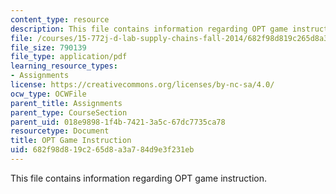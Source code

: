 ```yaml
---
content_type: resource
description: This file contains information regarding OPT game instruction.
file: /courses/15-772j-d-lab-supply-chains-fall-2014/682f98d819c265d8a3a784d9e3f231eb_MIT15_772JF14_OPT_Instruc.pdf
file_size: 790139
file_type: application/pdf
learning_resource_types:
- Assignments
license: https://creativecommons.org/licenses/by-nc-sa/4.0/
ocw_type: OCWFile
parent_title: Assignments
parent_type: CourseSection
parent_uid: 018e9898-1f4b-7421-3a5c-67dc7735ca78
resourcetype: Document
title: OPT Game Instruction
uid: 682f98d8-19c2-65d8-a3a7-84d9e3f231eb
---
```

This file contains information regarding OPT game instruction.